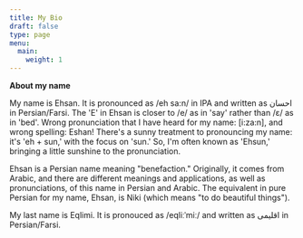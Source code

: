 ```yaml
---
title: My Bio
draft: false
type: page
menu:
  main:
    weight: 1
---
```

**About my name**

My name is Ehsan. It is pronounced as /eh sa:n/ in IPA and written as احسان in Persian/Farsi. The 'E' in Ehsan is closer to /e/ as in 'say' rather than /ɛ/ as in 'bed'. Wrong pronunciation that I have heard for my name: [i:za:n], and wrong spelling: Eshan! There's a sunny treatment to pronouncing my name: it's 'eh + sun,' with the focus on 'sun.' So, I'm often known as 'Ehsun,' bringing a little sunshine to the pronunciation.

Ehsan is a Persian name meaning "benefaction." Originally, it comes from Arabic, and there are different meanings and applications, as well as pronunciations, of this name in Persian and Arabic. The equivalent in pure Persian for my name, Ehsan, is Niki (which means "to do beautiful things"). 

My last name is Eqlimi. It is pronouced as /eqliːˈmiː/ and written as اقلیمی in Persian/Farsi. 



